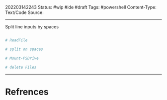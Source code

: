 202203142243
Status: #wip #ide #draft 
Tags: #powershell 
Content-Type: Text/Code
Source: 	

---
Split line inputs by spaces

```powershell

# ReadFile

# split on spaces

# Mount-PSDrive

# delete Files

```
---
# Refrences